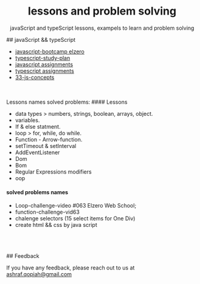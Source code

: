 <h1 align="center">lessons and problem solving</h1>

<p align="center">javaScript and typeScript lessons, exampels to learn and problem solving</p>
## javaScript && typeScript

 - [javascript-bootcamp elzero](https://elzero.org/study/javascript-bootcamp-2021-study-plan/)
 - [typescript-study-plan](https://elzero.org/study/typescript-study-plan/)
 - [javascript assignments](https://elzero.org/category/assignments/javascript-bootcamp-assignments/)
 - [typescript assignments](https://elzero.org/typescript-assignments-lessons-from-1-to-11/)
 - [33-js-concepts](https://github.com/leonardomso/33-js-concepts)
<br/>
<br/>
Lessons names solved problems:
#### Lessons

- data types > numbers, strings, boolean, arrays, object.
- variables.
- If & else statment.
- loop > for, while, do while.
- Function - Arrow-function.
- setTimeout & setInterval
- AddEventListener
- Dom
- Bom
- Regular Expressions modifiers
- oop

#### solved problems names
- Loop-challenge-video #063 Elzero Web School;
- function-challenge-vid63
- chalenge selectors (15 select items for One Div)
- create html && css by java script

<br/>
<br/>
<br/>
## Feedback

If you have any feedback, please reach out to us at ashraf.qopiah@gmail.com
